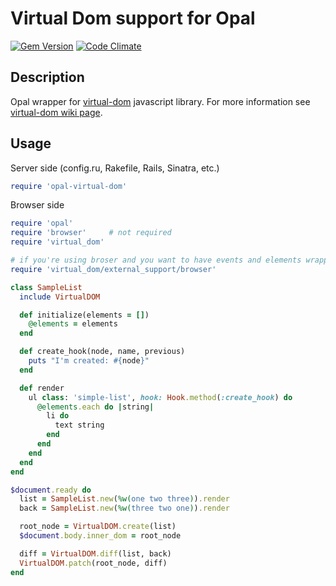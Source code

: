 # Virtual Dom support for Opal
[![Gem Version](https://badge.fury.io/rb/opal-virtual-dom.svg)](http://badge.fury.io/rb/opal-virtual-dom)
[![Code Climate](https://codeclimate.com/github/fazibear/opal-virtual-dom/badges/gpa.svg)](https://codeclimate.com/github/fazibear/opal-virtual-dom)

## Description

Opal wrapper for [virtual-dom](https://github.com/Matt-Esch/virtual-dom) javascript library. For more information see [virtual-dom wiki page](https://github.com/Matt-Esch/virtual-dom/wiki).

## Usage

Server side (config.ru, Rakefile, Rails, Sinatra, etc.)

```ruby
require 'opal-virtual-dom'
```

Browser side

```ruby
require 'opal'
require 'browser'     # not required
require 'virtual_dom'

# if you're using broser and you want to have events and elements wrapped
require 'virtual_dom/external_support/browser'

class SampleList
  include VirtualDOM

  def initialize(elements = [])
    @elements = elements
  end

  def create_hook(node, name, previous)
    puts "I'm created: #{node}"
  end

  def render
    ul class: 'simple-list', hook: Hook.method(:create_hook) do
      @elements.each do |string|
        li do
          text string
        end
      end
    end
  end
end

$document.ready do
  list = SampleList.new(%w(one two three)).render
  back = SampleList.new(%w(three two one)).render

  root_node = VirtualDOM.create(list)
  $document.body.inner_dom = root_node

  diff = VirtualDOM.diff(list, back)
  VirtualDOM.patch(root_node, diff)
end
```
